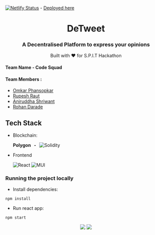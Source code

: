[![Netlify Status](https://api.netlify.com/api/v1/badges/e78e3986-4250-402e-b8fa-7524d801b2b7/deploy-status)](https://app.netlify.com/sites/de-tweet/deploys) - [Deployed here](https://de-tweet.netlify.app/)




<div align="center">
   <h1> DeTweet </h1>
  <h3> A Decentralised Platform to express your opinions </h3>
  Built with ❤️ for S.P.I.T Hackathon
</div>

#### Team Name - Code Squad
#### Team Members :
- [Omkar Phansopkar](https://github.com/OmkarPh)
- [Rupesh Raut](https://github.com/Rupesh-2003)
- [Aniruddha Shriwant](https://github.com/Aniruddha-Shriwant)
- [Rohan Darade](https://github.com/RohanDarade)

## Tech Stack
- Blockchain: 

  <b>Polygon &nbsp; - &nbsp; </b><img alt="Solidity" src="https://img.shields.io/badge/Solidity-e6e6e6?style=for-the-badge&logo=solidity&logoColor=black"/>

- Frontend


  <img alt="React" src="https://img.shields.io/badge/react%20-%2320232a.svg?&style=for-the-badge&logo=react&logoColor=%2361DAFB"/> <img alt="MUI" src="https://img.shields.io/badge/styled--components-DB7093?style=for-the-badge&logo=styled-components&logoColor=white"/>

### Running the project locally
  
- Install dependencies:
```
npm install
```

- Run react app:
```
npm start
```

<div align="center">
  <img src="https://forthebadge.com/images/badges/built-with-love.svg">
  <img src="https://forthebadge.com/images/badges/made-with-javascript.svg">
</div>

